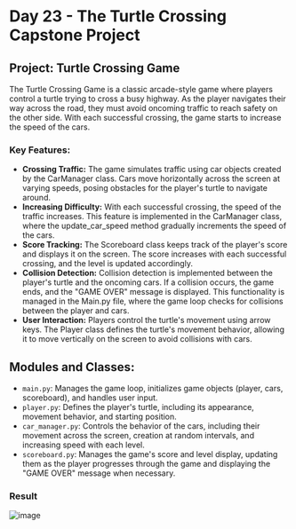 # Day 23 - The Turtle Crossing Capstone Project

## Project: Turtle Crossing Game

The Turtle Crossing Game is a classic arcade-style game where players control a turtle trying to cross a busy highway. 
As the player navigates their way across the road, they must avoid oncoming traffic to reach safety on the other side. 
With each successful crossing, the game starts to increase the speed of the cars.

### Key Features:

- **Crossing Traffic:** The game simulates traffic using car objects created by the CarManager class. Cars move horizontally across the screen at varying speeds, posing obstacles for the player's turtle to navigate around.
- **Increasing Difficulty:** With each successful crossing, the speed of the traffic increases. This feature is implemented in the CarManager class, where the update_car_speed method gradually increments the speed of the cars.
- **Score Tracking:** The Scoreboard class keeps track of the player's score and displays it on the screen. The score increases with each successful crossing, and the level is updated accordingly.
- **Collision Detection:** Collision detection is implemented between the player's turtle and the oncoming cars. If a collision occurs, the game ends, and the "GAME OVER" message is displayed. This functionality is managed in the Main.py file, where the game loop checks for collisions between the player and cars.
- **User Interaction:** Players control the turtle's movement using arrow keys. The Player class defines the turtle's movement behavior, allowing it to move vertically on the screen to avoid collisions with cars.

## Modules and Classes:

- `main.py`: Manages the game loop, initializes game objects (player, cars, scoreboard), and handles user input.
- `player.py`: Defines the player's turtle, including its appearance, movement behavior, and starting position.
- `car_manager.py`: Controls the behavior of the cars, including their movement across the screen, creation at random intervals, and increasing speed with each level.
- `scoreboard.py`: Manages the game's score and level display, updating them as the player progresses through the game and displaying the "GAME OVER" message when necessary.

### Result

![image](https://github.com/cristobalgrau/100-days-of-python/assets/119089907/71496065-b4da-4561-838a-48def524ca5f)

